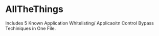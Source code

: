 # AllTheThings
Includes 5 Known Application Whitelisting/ Applicaoitn Control Bypass Techiniques in One File.
